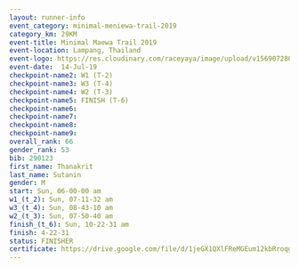 ```yaml
---
layout: runner-info 
event_category: minimal-meniewa-trail-2019 
category_km: 29KM 
event-title: Minimal Maewa Trail 2019 
event-location: Lampang, Thailand 
event-logo: https://res.cloudinary.com/raceyaya/image/upload/v1569072805/logo/minimal-trail_ktnvsp.jpg 
event-date:  14-Jul-19 
checkpoint-name2: W1 (T-2) 
checkpoint-name3: W3 (T-4) 
checkpoint-name4: W2 (T-3) 
checkpoint-name5: FINISH (T-6) 
checkpoint-name6: 
checkpoint-name7: 
checkpoint-name8: 
checkpoint-name9: 
overall_rank: 66
gender_rank: 53
bib: 290123
first_name: Thanakrit
last_name: Sutanin
gender: M
start: Sun, 06-00-00 am
w1_(t_2): Sun, 07-11-32 am
w3_(t_4): Sun, 08-43-10 am
w2_(t_3): Sun, 07-50-40 am
finish_(t_6): Sun, 10-22-31 am
finish: 4-22-31
status: FINISHER
certificate: https://drive.google.com/file/d/1jeGX1QXlFReMGEum12kbRroqgQjcdi-d/view?usp=sharing
---
```

